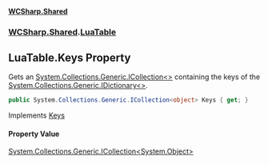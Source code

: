 #### [WCSharp\.Shared](README.md 'README')
### [WCSharp\.Shared](WCSharp.Shared.md 'WCSharp\.Shared').[LuaTable](WCSharp.Shared.LuaTable.md 'WCSharp\.Shared\.LuaTable')

## LuaTable\.Keys Property

Gets an [System\.Collections\.Generic\.ICollection&lt;&gt;](https://learn.microsoft.com/en-us/dotnet/api/system.collections.generic.icollection-1 'System\.Collections\.Generic\.ICollection\`1') containing the keys of the [System\.Collections\.Generic\.IDictionary&lt;&gt;](https://learn.microsoft.com/en-us/dotnet/api/system.collections.generic.idictionary-2 'System\.Collections\.Generic\.IDictionary\`2')\.

```csharp
public System.Collections.Generic.ICollection<object> Keys { get; }
```

Implements [Keys](https://learn.microsoft.com/en-us/dotnet/api/system.collections.generic.idictionary-2.keys 'System\.Collections\.Generic\.IDictionary\`2\.Keys')

#### Property Value
[System\.Collections\.Generic\.ICollection&lt;](https://learn.microsoft.com/en-us/dotnet/api/system.collections.generic.icollection-1 'System\.Collections\.Generic\.ICollection\`1')[System\.Object](https://learn.microsoft.com/en-us/dotnet/api/system.object 'System\.Object')[&gt;](https://learn.microsoft.com/en-us/dotnet/api/system.collections.generic.icollection-1 'System\.Collections\.Generic\.ICollection\`1')